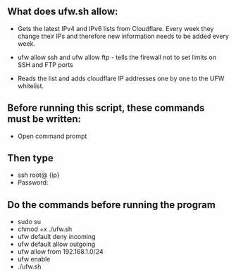 

## What does ufw.sh allow:
* Gets the latest IPv4 and IPv6 lists from Cloudflare. Every week they change their IPs and therefore new information needs to be added every week.

* ufw allow ssh and ufw allow ftp - tells the firewall not to set limits on SSH and FTP ports

* Reads the list and adds cloudflare IP addresses one by one to the UFW whitelist.


## Before running this script, these commands must be written:
* Open command prompt 
## Then type 
* ssh root@ {ip} 
* Password: 

## Do the commands before running the program
* sudo su
* chmod +x ./ufw.sh 
* ufw default deny incoming
* ufw default allow outgoing
* ufw allow from 192.168.1.0/24
* ufw enable
* ./ufw.sh
